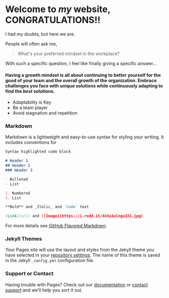# Welcome to _my_ website, CONGRATULATIONS!!

I had my doubts, but here we are.

People will often ask me,
> What's your preferred mindset in the workplace?

With such a specific question, I feel like finally giving a specific answer...
#### Having a growth mindset is all about continuing to better yourself for the good of your team and the overall growth of the organization. Embrace challenges you face with unique solutions while continuously adapting to find the *best* solutions.
- Adaptability is Key
- Be a team player
- Avoid stagnation and repetition

### Markdown

Markdown is a lightweight and easy-to-use syntax for styling your writing. It includes conventions for

```markdown
Syntax highlighted code block

# Header 1
## Header 2
### Header 3

- Bulleted
- List

1. Numbered
2. List

**Bold** and _Italic_ and `Code` text

[Link](url) and ![Image](https://i.redd.it/4n5x4xlngo331.jpg)
```

For more details see [GitHub Flavored Markdown](https://guides.github.com/features/mastering-markdown/).

### Jekyll Themes

Your Pages site will use the layout and styles from the Jekyll theme you have selected in your [repository settings](https://github.com/ghilliard/reading-notes/settings/pages). The name of this theme is saved in the Jekyll `_config.yml` configuration file.

### Support or Contact

Having trouble with Pages? Check out our [documentation](https://docs.github.com/categories/github-pages-basics/) or [contact support](https://support.github.com/contact) and we’ll help you sort it out.
